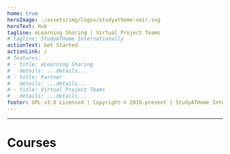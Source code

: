 ```yaml
---
home: true
heroImage: ./assets/img/logos/studyathome-noir.svg
heroText: Hub
tagline: eLearning Sharing | Virtual Project Teams
# tagline: StudyATHome Internationally
actionText: Get Started
actionLink: /
# features:
# - title: eLearning Sharing
#   details: ...details...
# - title: Partner
#   details: ...details...
# - title: Virtual Project Teams
#   details: ...details...
footer: GPL v3.0 Licensed | Copyright © 2018-present | StudyATHome Internationally @ UAS Vienna
---
```


---

# Courses

<ListCourseColumns path="/courses/" />
